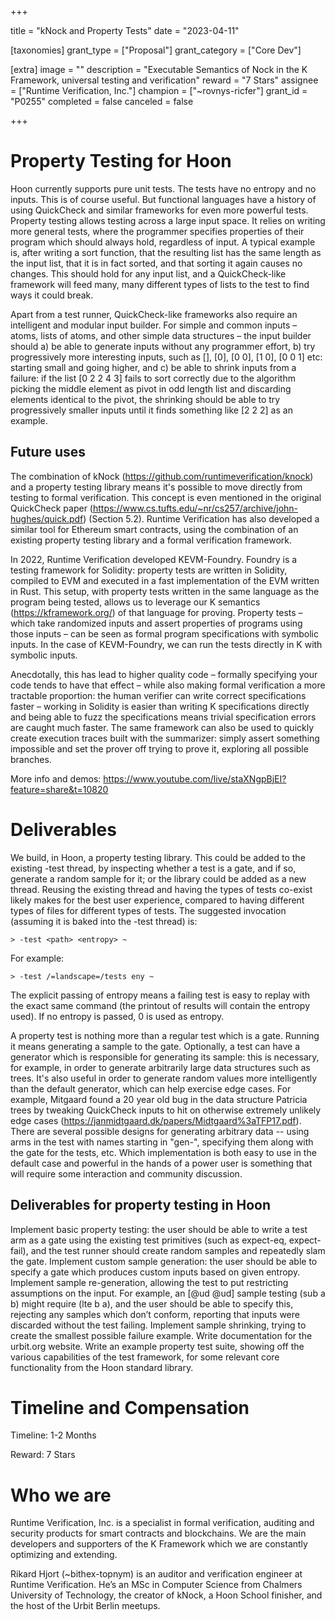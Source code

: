 +++

title = "kNock and Property Tests"
date = "2023-04-11"

[taxonomies]
grant_type = ["Proposal"]
grant_category = ["Core Dev"]

[extra]
image = ""
description = "Executable Semantics of Nock in the K Framework, universal testing and verification"
reward = "7 Stars"
assignee = ["Runtime Verification, Inc."]
champion = ["~rovnys-ricfer"]
grant_id = "P0255"
completed = false
canceled = false

+++

# Property Testing for Hoon 

Hoon currently supports pure unit tests. The tests have no entropy and no inputs. This is of course useful. But functional languages have a history of using QuickCheck and similar frameworks for even more powerful tests. Property testing allows testing across a large input space. It relies on writing more general tests, where the programmer specifies properties of their program which should always hold, regardless of input. A typical example is, after writing a sort function, that the resulting list has the same length as the input list, that it is in fact sorted, and that sorting it again causes no changes. This should hold for any input list, and a QuickCheck-like framework will feed many, many different types of lists to the test to find ways it could break.

Apart from a test runner, QuickCheck-like frameworks also require an intelligent and modular input builder. For simple and common inputs – atoms, lists of atoms, and other simple data structures – the input builder should a) be able to generate inputs without any programmer effort, b) try progressively more interesting inputs, such as [], [0], [0 0], [1 0], [0 0 1] etc: starting small and going higher, and c) be able to shrink inputs from a failure: if the list [0 2 2 4 3] fails to sort correctly due to the algorithm picking the middle element as pivot in odd length list and discarding elements identical to the pivot, the shrinking should be able to try progressively smaller inputs until it finds something like [2 2 2] as an example.

## Future uses

The combination of kNock (https://github.com/runtimeverification/knock) and a property testing library means it's possible to move directly from testing to formal verification. This concept is even mentioned in the original QuickCheck paper (https://www.cs.tufts.edu/~nr/cs257/archive/john-hughes/quick.pdf) (Section 5.2). Runtime Verification has also developed a similar tool for Ethereum smart contracts, using the combination of an existing property testing library and a formal verification framework.

In 2022, Runtime Verification developed KEVM-Foundry. Foundry is a testing framework for Solidity: property tests are written in Solidity, compiled to EVM and executed in a fast implementation of the EVM written in Rust. This setup, with property tests written in the same language as the program being tested, allows us to leverage our K semantics (https://kframework.org/) of that language for proving. Property tests – which take randomized inputs and assert properties of programs using those inputs – can be seen as formal program specifications with symbolic inputs. In the case of KEVM-Foundry, we can run the tests directly in K with symbolic inputs.

Anecdotally, this has lead to higher quality code – formally specifying your code tends to have that effect – while also making formal verification a more tractable proportion: the human verifier can write correct specifications faster – working in Solidity is easier than writing K specifications directly and being able to fuzz the specifications means trivial specification errors are caught much faster. The same framework can also be used to quickly create execution traces built with the summarizer: simply assert something impossible and set the prover off trying to prove it, exploring all possible branches.

More info and demos: https://www.youtube.com/live/staXNgpBjEI?feature=share&t=10820

# Deliverables

We build, in Hoon, a property testing library. This could be added to the existing -test thread, by inspecting whether a test is a gate, and if so, generate a random sample for it; or the library could be added as a new thread. Reusing the existing thread and having the types of tests co-exist likely makes for the best user experience, compared to having different types of files for different types of tests. The suggested invocation (assuming it is baked into the -test thread) is:

`> -test <path> <entropy> ~`

For example:

`> -test /=landscape=/tests eny ~`

The explicit passing of entropy means a failing test is easy to replay with the exact same command (the printout of results will contain the entropy used). If no entropy is passed, 0 is used as entropy.

A property test is nothing more than a regular test which is a gate. Running it means generating a sample to the gate. Optionally, a test can have a generator which is responsible for generating its sample: this is necessary, for example, in order to generate arbitrarily large data structures such as trees. It's also useful in order to generate random values more intelligently than the default generator, which can help exercise edge cases. For example, Mitgaard found a 20 year old bug in the data structure Patricia trees by tweaking QuickCheck inputs to hit on otherwise extremely unlikely edge cases (https://janmidtgaard.dk/papers/Midtgaard%3aTFP17.pdf). There are several possible designs for generating arbitrary data -- using arms in the test with names starting in "gen-", specifying them along with the gate for the tests, etc. Which implementation is both easy to use in the default case and powerful in the hands of a power user is something that will require some interaction and community discussion.

## Deliverables for property testing in Hoon

Implement basic property testing: the user should be able to write a test arm as a gate using the existing test primitives (such as expect-eq, expect-fail), and the test runner should create random samples and repeatedly slam the gate.
Implement custom sample generation: the user should be able to specify a gate which produces custom inputs based on given entropy.
Implement sample re-generation, allowing the test to put restricting assumptions on the input. For example, an [@ud @ud] sample testing (sub a b) might require (lte b a), and the user should be able to specify this, rejecting any samples which don’t conform, reporting that inputs were discarded without the test failing.
Implement sample shrinking, trying to create the smallest possible failure example.
Write documentation for the urbit.org website.
Write an example property test suite, showing off the various capabilities of the test framework, for some relevant core functionality from the Hoon standard library.

# Timeline and Compensation

Timeline: 1-2 Months

Reward: 7 Stars

# Who we are

Runtime Verification, Inc. is a specialist in formal verification, auditing and security products for smart contracts and blockchains. We are the main developers and supporters of the K Framework which we are constantly optimizing and extending.

Rikard Hjort (~bithex-topnym) is an auditor and verification engineer at Runtime Verification. He’s an MSc in Computer Science from Chalmers University of Technology, the creator of kNock, a Hoon School finisher, and the host of the Urbit Berlin meetups.
